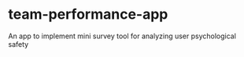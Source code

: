 # team-performance-app
An app to implement mini survey tool for analyzing user psychological safety

